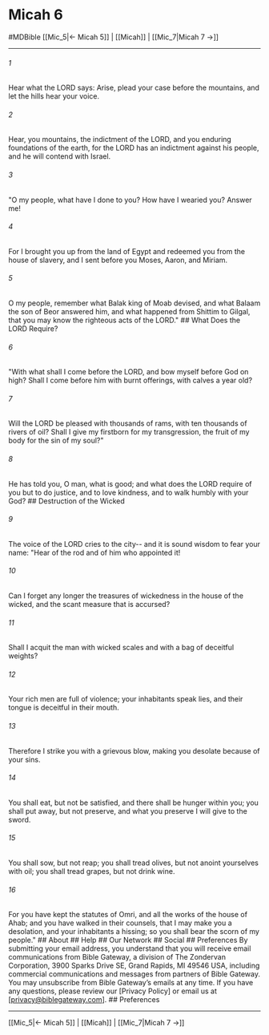 # Micah 6
#MDBible
[[Mic_5|← Micah 5]] | [[Micah]] | [[Mic_7|Micah 7 →]]

***


###### 1 
Hear what the LORD says: Arise, plead your case before the mountains, and let the hills hear your voice. 

###### 2 
Hear, you mountains, the indictment of the LORD, and you enduring foundations of the earth, for the LORD has an indictment against his people, and he will contend with Israel. 

###### 3 
"O my people, what have I done to you? How have I wearied you? Answer me! 

###### 4 
For I brought you up from the land of Egypt and redeemed you from the house of slavery, and I sent before you Moses, Aaron, and Miriam. 

###### 5 
O my people, remember what Balak king of Moab devised, and what Balaam the son of Beor answered him, and what happened from Shittim to Gilgal, that you may know the righteous acts of the LORD." ## What Does the LORD Require? 

###### 6 
"With what shall I come before the LORD, and bow myself before God on high? Shall I come before him with burnt offerings, with calves a year old? 

###### 7 
Will the LORD be pleased with thousands of rams, with ten thousands of rivers of oil? Shall I give my firstborn for my transgression, the fruit of my body for the sin of my soul?" 

###### 8 
He has told you, O man, what is good; and what does the LORD require of you but to do justice, and to love kindness, and to walk humbly with your God? ## Destruction of the Wicked 

###### 9 
The voice of the LORD cries to the city-- and it is sound wisdom to fear your name: "Hear of the rod and of him who appointed it! 

###### 10 
Can I forget any longer the treasures of wickedness in the house of the wicked, and the scant measure that is accursed? 

###### 11 
Shall I acquit the man with wicked scales and with a bag of deceitful weights? 

###### 12 
Your rich men are full of violence; your inhabitants speak lies, and their tongue is deceitful in their mouth. 

###### 13 
Therefore I strike you with a grievous blow, making you desolate because of your sins. 

###### 14 
You shall eat, but not be satisfied, and there shall be hunger within you; you shall put away, but not preserve, and what you preserve I will give to the sword. 

###### 15 
You shall sow, but not reap; you shall tread olives, but not anoint yourselves with oil; you shall tread grapes, but not drink wine. 

###### 16 
For you have kept the statutes of Omri, and all the works of the house of Ahab; and you have walked in their counsels, that I may make you a desolation, and your inhabitants a hissing; so you shall bear the scorn of my people." ## About ## Help ## Our Network ## Social ## Preferences By submitting your email address, you understand that you will receive email communications from Bible Gateway, a division of The Zondervan Corporation, 3900 Sparks Drive SE, Grand Rapids, MI 49546 USA, including commercial communications and messages from partners of Bible Gateway. You may unsubscribe from Bible Gateway&rsquo;s emails at any time. If you have any questions, please review our [Privacy Policy] or email us at [privacy@biblegateway.com]. ## Preferences

***

[[Mic_5|← Micah 5]] | [[Micah]] | [[Mic_7|Micah 7 →]]
